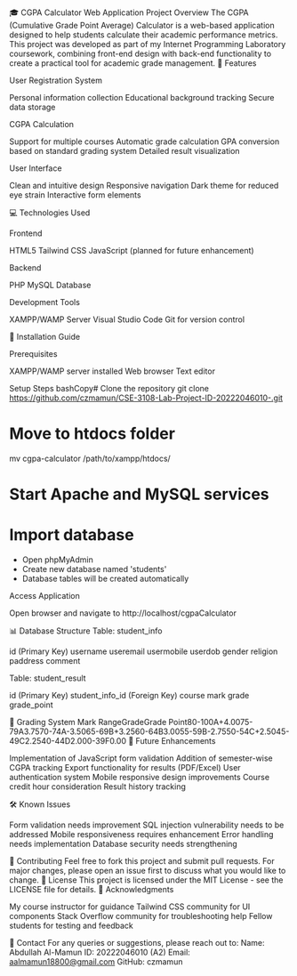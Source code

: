 🎓 CGPA Calculator Web Application
Project Overview
The CGPA (Cumulative Grade Point Average) Calculator is a web-based application designed to help students calculate their academic performance metrics. This project was developed as part of my Internet Programming Laboratory coursework, combining front-end design with back-end functionality to create a practical tool for academic grade management.
🌟 Features

User Registration System

Personal information collection
Educational background tracking
Secure data storage

CGPA Calculation

Support for multiple courses
Automatic grade calculation
GPA conversion based on standard grading system
Detailed result visualization

User Interface

Clean and intuitive design
Responsive navigation
Dark theme for reduced eye strain
Interactive form elements

💻 Technologies Used

Frontend

HTML5
Tailwind CSS
JavaScript (planned for future enhancement)

Backend

PHP
MySQL Database

Development Tools

XAMPP/WAMP Server
Visual Studio Code
Git for version control

🚀 Installation Guide

Prerequisites

XAMPP/WAMP server installed
Web browser
Text editor

Setup Steps
bashCopy# Clone the repository
git clone https://github.com/czmamun/CSE-3108-Lab-Project-ID-20222046010-.git

# Move to htdocs folder

mv cgpa-calculator /path/to/xampp/htdocs/

# Start Apache and MySQL services

# Import database

- Open phpMyAdmin
- Create new database named 'students'
- Database tables will be created automatically

Access Application

Open browser and navigate to http://localhost/cgpaCalculator

📊 Database Structure
Table: student_info

id (Primary Key)
username
useremail
usermobile
userdob
gender
religion
paddress
comment

Table: student_result

id (Primary Key)
student_info_id (Foreign Key)
course
mark
grade
grade_point

📝 Grading System
Mark RangeGradeGrade Point80-100A+4.0075-79A3.7570-74A-3.5065-69B+3.2560-64B3.0055-59B-2.7550-54C+2.5045-49C2.2540-44D2.000-39F0.00
🔄 Future Enhancements

Implementation of JavaScript form validation
Addition of semester-wise CGPA tracking
Export functionality for results (PDF/Excel)
User authentication system
Mobile responsive design improvements
Course credit hour consideration
Result history tracking

🛠️ Known Issues

Form validation needs improvement
SQL injection vulnerability needs to be addressed
Mobile responsiveness requires enhancement
Error handling needs implementation
Database security needs strengthening

👥 Contributing
Feel free to fork this project and submit pull requests. For major changes, please open an issue first to discuss what you would like to change.
📜 License
This project is licensed under the MIT License - see the LICENSE file for details.
🙏 Acknowledgments

My course instructor for guidance
Tailwind CSS community for UI components
Stack Overflow community for troubleshooting help
Fellow students for testing and feedback

📧 Contact
For any queries or suggestions, please reach out to:
Name: Abdullah Al-Mamun
ID: 20222046010 (A2)
Email: aalmamun18800@gmail.com
GitHub: czmamun
